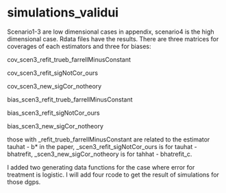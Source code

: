 # simulations_validui

Scenario1-3 are low dimensional cases in appendix, scenario4 is the high dimensional case.
Rdata files have the results. There are three matrices for coverages of each estimators and three for biases:



cov_scen3_refit_trueb_farrellMinusConstant

cov_scen3_refit_sigNotCor_ours

cov_scen3_new_sigCor_notheory



bias_scen3_refit_trueb_farrellMinusConstant

bias_scen3_refit_sigNotCor_ours 

bias_scen3_new_sigCor_notheory 



those with _refit_trueb_farrellMinusConstant are related to the estimator tauhat - b* in the paper,
_scen3_refit_sigNotCor_ours is for tauhat - bhatrefit,
_scen3_new_sigCor_notheory is for tahhat - bhatrefit_c.



I added two generating data functions for the case where error for treatment is logistic. I will add four rcode to get the result of simulations for those dgps.
